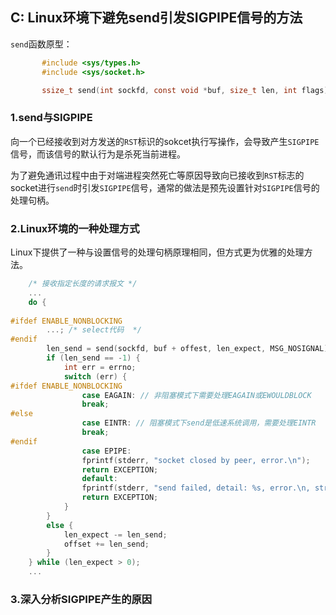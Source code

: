 ## C: Linux环境下避免send引发SIGPIPE信号的方法

`send`函数原型：

```c
       #include <sys/types.h>
       #include <sys/socket.h>

       ssize_t send(int sockfd, const void *buf, size_t len, int flags);
```

### 1.send与SIGPIPE

向一个已经接收到对方发送的`RST`标识的sokcet执行写操作，会导致产生`SIGPIPE`信号，而该信号的默认行为是杀死当前进程。

为了避免通讯过程中由于对端进程突然死亡等原因导致向已接收到`RST`标志的socket进行`send`时引发`SIGPIPE`信号，通常的做法是预先设置针对`SIGPIPE`信号的处理句柄。

### 2.Linux环境的一种处理方式

Linux下提供了一种与设置信号的处理句柄原理相同，但方式更为优雅的处理方法。

```c
    /* 接收指定长度的请求报文 */
    ...
    do {
    
#ifdef ENABLE_NONBLOCKING
        ...; /* select代码  */
#endif
        len_send = send(sockfd, buf + offest, len_expect, MSG_NOSIGNAL);
        if (len_send == -1) {
            int err = errno;
            switch (err) {
#ifdef ENABLE_NONBLOCKING
                case EAGAIN: // 非阻塞模式下需要处理EAGAIN或EWOULDBLOCK
                break;
#else
                case EINTR: // 阻塞模式下send是低速系统调用，需要处理EINTR
                break;
#endif
                case EPIPE:
                fprintf(stderr, "socket closed by peer, error.\n");
                return EXCEPTION;
                default:
                fprintf(stderr, "send failed, detail: %s, error.\n, strerror(err));
                return EXCEPTION;
            }
        }
        else {
            len_expect -= len_send;
            offset += len_send;
        }
    } while (len_expect > 0);
    ...
```

### 3.深入分析SIGPIPE产生的原因